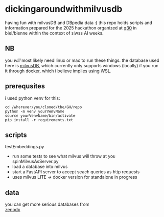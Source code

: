 # dickingaroundwithmilvusdb
having fun with milvusDB and DBpedia data :)
this repo holds scripts and information prepared for the 2025 hackathon organized at [q30](https://q30.space/en/) in biel/bienne within the context of siwss AI weeks.  

## NB  
you _will_ most likely need linux or mac to run these things. the database used here is [milvusDB](https://milvus.io/), which currently only supports windows (locally) if you run it through docker, which i believe implies using WSL.  

## prerequsites  
i used python venv for this:  
```
cd /wherever/you/cloned/the/GH/repo  
python -m venv yourVenvName  
source yourVenvName/bin/activate  
pip install -r requirements.txt  
```

## scripts  
testEmbeddings.py  
- run some tests to see what milvus will throw at you  
spinMilvusAsServer.py  
- load a database into milvus  
- start a FastAPI server to accept seach queries as http requests  
- uses milvus LITE -> docker version for standalone in progress  

## data  
you can get more serious databases from  
[zenodo](https://doi.org/10.5281/zenodo.17266309)  

